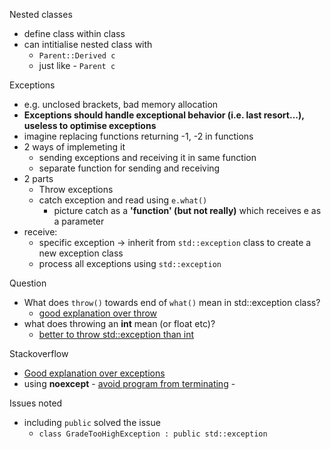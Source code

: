 Nested classes
- define class within class
- can intitialise nested class with 
  - `Parent::Derived c`
  - just like - `Parent c`


Exceptions
- e.g. unclosed brackets, bad memory allocation
- **Exceptions should handle exceptional behavior (i.e. last resort...), useless to optimise exceptions**
- imagine replacing functions returning -1, -2 in functions
- 2 ways of implemeting it
  - sending exceptions and receiving it in same function
  - separate function for sending and receiving
- 2 parts
  - Throw exceptions
  - catch exception and read using `e.what()`
    - picture catch as a **'function' (but not really)** which receives e as a parameter
- receive:
  - specific exception -> inherit from `std::exception` class to create a new exception class
  - process all exceptions using `std::exception`

Question
- What does `throw()` towards end of `what()` mean in std::exception class?
  - [good explanation over throw](https://stackoverflow.com/questions/13258786/writing-custom-exceptions-in-c)
- what does throwing an **int** mean (or float etc)?
  - [better to throw std::exception than int](https://stackoverflow.com/questions/6976489/c-exceptions-int-or-stdexception)


Stackoverflow
- [Good explanation over exceptions](https://stackoverflow.com/questions/3763457/c-exception-throw-annotations-on-virtual-functions)
- using **noexcept** - [avoid program from terminating](https://stackoverflow.com/questions/54011523/terminate-called-after-throwing-an-instance-of-an-exception-core-dumped) - 


Issues noted
- including `public` solved the issue
  - `class GradeTooHighException : public std::exception`